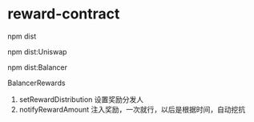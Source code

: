 # reward-contract

npm dist 

npm dist:Uniswap

npm dist:Balancer



BalancerRewards

1. setRewardDistribution  设置奖励分发人
2. notifyRewardAmount  注入奖励，一次就行，以后是根据时间，自动挖抗